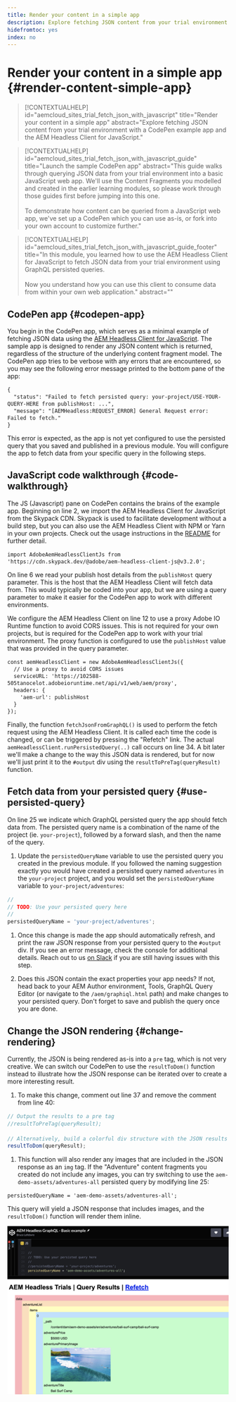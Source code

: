 ```yaml
---
title: Render your content in a simple app
description: Explore fetching JSON content from your trial environment with a CodePen example app and the AEM Headless Client for JavaScript.
hidefromtoc: yes
index: no
---
```


# Render your content in a simple app {#render-content-simple-app}

>[!CONTEXTUALHELP]
>id="aemcloud_sites_trial_fetch_json_with_javascript"
>title="Render your content in a simple app"
>abstract="Explore fetching JSON content from your trial environment with a CodePen example app and the AEM Headless Client for JavaScript."

>[!CONTEXTUALHELP]
>id="aemcloud_sites_trial_fetch_json_with_javascript_guide"
>title="Launch the sample CodePen app"
>abstract="This guide walks through querying JSON data from your trial environment into a basic JavaScript web app. We'll use the Content Fragments you modelled and created in the earlier learning modules, so please work through those guides first before jumping into this one.<br><br>To demonstrate how content can be queried from a JavaScript web app, we've set up a CodePen which you can use as-is, or fork into your own account to customize further."

>[!CONTEXTUALHELP]
>id="aemcloud_sites_trial_fetch_json_with_javascript_guide_footer"
>title="In this module, you learned how to use the AEM Headless Client for JavaScript to fetch JSON data from your trial environment using GraphQL persisted queries.<br><br>Now you understand how you can use this client to consume data from within your own web application."
>abstract=""

## CodePen app {#codepen-app}

You begin in the CodePen app, which serves as a minimal example of fetching JSON data using the [AEM Headless Client for JavaScript](https://github.com/adobe/aem-headless-client-js). The sample app is designed to render any JSON content which is returned, regardless of the structure of the underlying content fragment model. The CodePen app tries to be verbose with any errors that are encountered, so you may see the following error message printed to the bottom pane of the app:

```
{
  "status": "Failed to fetch persisted query: your-project/USE-YOUR-QUERY-HERE from publishHost: ...",
  "message": "[AEMHeadless:REQUEST_ERROR] General Request error: Failed to fetch."
}
```

This error is expected, as the app is not yet configured to use the persisted query that you saved and published in a previous module. You will configure the app to fetch data from your specific query in the following steps.

## JavaScript code walkthrough {#code-walkthrough}

The JS (Javascript) pane on CodePen contains the brains of the example app. Beginning on line 2, we import the AEM Headless Client for JavaScript from the Skypack CDN. Skypack is used to facilitate development without a build step, but you can also use the AEM Headless Client with NPM or Yarn in your own projects. Check out the usage instructions in the [README](https://github.com/adobe/aem-headless-client-js#aem-headless-client-for-javascript) for further detail.

```
import AdobeAemHeadlessClientJs from 'https://cdn.skypack.dev/@adobe/aem-headless-client-js@v3.2.0';
```

On line 6 we read your publish host details from the `publishHost` query parameter. This is the host that the AEM Headless Client will fetch data from. This would typically be coded into your app, but we are using a query parameter to make it easier for the CodePen app to work with different environments.

We configure the AEM Headless Client on line 12 to use a proxy Adobe IO Runtime function to avoid CORS issues. This is not required for your own projects, but is required for the CodePen app to work with your trial environment. The proxy function is configured to use the `publishHost` value that was provided in the query parameter.

```
const aemHeadlessClient = new AdobeAemHeadlessClientJs({
  // Use a proxy to avoid CORS issues
  serviceURL: 'https://102588-505tanocelot.adobeioruntime.net/api/v1/web/aem/proxy',
  headers: {
    'aem-url': publishHost
  }
});
```

Finally, the function `fetchJsonFromGraphQL()` is used to perform the fetch request using the AEM Headless Client. It is called each time the code is changed, or can be triggered by pressing the "Refetch" link. The actual `aemHeadlessClient.runPersistedQuery(..)` call occurs on line 34. A bit later we'll make a change to the way this JSON data is rendered, but for now we'll just print it to the `#output` div using the `resultToPreTag(queryResult)` function.

## Fetch data from your persisted query {#use-persisted-query}

On line 25 we indicate which GraphQL persisted query the app should fetch data from. The persisted query name is a combination of the name of the project (ie. `your-project`), followed by a forward slash, and then the name of the query. 

1. Update the `persistedQueryName` variable to use the persisted query you created in the previous module. If you followed the naming suggestion exactly you would have created a persisted query named `adventures` in the `your-project` project, and you would set the `persistedQueryName` variable to `your-project/adventures`:

```javascript
//
// TODO: Use your persisted query here
//
persistedQueryName = 'your-project/adventures';
```

1. Once this change is made the app should automatically refresh, and print the raw JSON response from your persisted query to the `#output` div. If you see an error message, check the console for additional details. Reach out to us [on Slack](https://adobe-dx-support.slack.com) if you are still having issues with this step.

1. Does this JSON contain the exact properties your app needs? If not, head back to your AEM Author environment, Tools, GraphQL Query Editor (or navigate to the `/aem/graphiql.html` path) and make changes to your persisted query. Don't forget to save and publish the query once you are done.

## Change the JSON rendering {#change-rendering}

Currently, the JSON is being rendered as-is into a `pre` tag, which is not very creative. We can switch our CodePen to use the `resultToDom()` function instead to illustrate how the JSON response can be iterated over to create a more interesting result.

1. To make this change, comment out line 37 and remove the comment from line 40: 

```javascript
// Output the results to a pre tag
//resultToPreTag(queryResult);

// Alternatively, build a colorful div structure with the JSON results and render images inline
resultToDom(queryResult);
```

1. This function will also render any images that are included in the JSON response as an `img` tag. If the "Adventure" content fragments you created do not include any images, you can try switching to use the `aem-demo-assets/adventures-all` persisted query by modifying line 25:

```
persistedQueryName = 'aem-demo-assets/adventures-all';
```

This query will yield a JSON response that includes images, and the `resultToDom()` function will render them inline.

![Result of the adventures-all query and the resultToDom rendering function](assets/do-not-localize/adventures-all-query-result.png)
